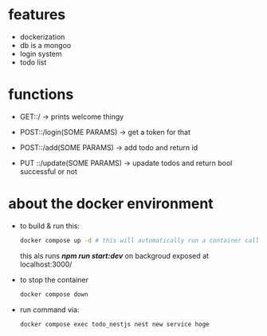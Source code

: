 # features

- dockerization
- db is a mongoo
- login system
- todo list


# functions

- GET::/ -> prints welcome thingy

- POST::/login(SOME PARAMS) -> get a token for that
- POST::/add(SOME PARAMS) -> add todo and return id
- PUT ::/update(SOME PARAMS) -> upadate todos and return bool successful or not

# about the docker environment

- to build & run this:
  ```bash
  docker compose up -d # this will automatically run a container called 'todo_nestjs'
  ```

  this als runs ***npm run start:dev*** on backgroud exposed at localhost:3000/

- to stop the container
    ```bash
  docker compose down
  ```

- run command via:
    ```bash
  docker compose exec todo_nestjs nest new service hoge
  ```